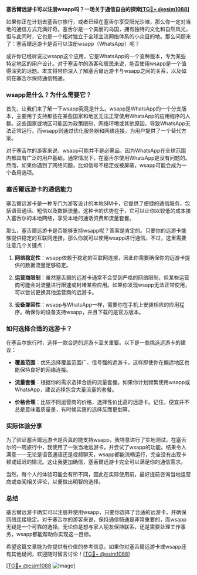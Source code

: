 **塞舌爾远游卡可以注册wsapp吗？一场关于通信自由的探索[[TG💪+ @esim1088](https://t.me/s/esim1088)]**

如果你正在计划去塞舌尔旅行，或者已经在塞舌尔享受阳光沙滩，那么你一定对当地的通信方式充满好奇。塞舌尔是一个美丽的岛国，拥有独特的文化和自然风光，但与此同时，它也是一个相对独立于全球主流网络体系的小众目的地。那么问题来了：塞舌爾远游卡是否可以注册wsapp（WhatsApp）呢？

或许你已经听说过wsapp这个应用，它是WhatsApp的一个变种版本，专为某些特定地区的用户设计。对于塞舌尔的游客和居民来说，能否使用wsapp是一个值得深究的话题。本文将带你深入了解塞舌爾远游卡与wsapp之间的关系，以及如何在塞舌尔保持通信畅通。

### wsapp是什么？为什么需要它？

首先，让我们来了解一下wsapp究竟是什么。wsapp是WhatsApp的一个分支版本，主要用于支持那些在某些国家和地区无法正常使用WhatsApp的应用程序的人群。这些国家或地区可能因为政策限制、网络环境或其他原因，导致WhatsApp无法正常运行。而wsapp则通过优化服务器和网络连接，为用户提供了一个替代方案。

对于塞舌尔的游客来说，wsapp可能并不是必需品，因为WhatsApp在全球范围内都具有广泛的用户基础，通常情况下，在塞舌尔使用WhatsApp是没有问题的。然而，如果你遇到了网络问题，比如信号不稳定或被屏蔽，wsapp可能会成为一个备用选项。

### 塞舌爾远游卡的通信能力

塞舌爾远游卡是一种专门为游客设计的本地SIM卡，它提供了便捷的通信服务，包括语音通话、短信以及数据流量。这种卡的优势在于，它可以让你以较低的成本接入塞舌尔的本地网络，享受本地的通话资费和流量套餐。

那么，塞舌爾远游卡是否能够支持wsapp呢？答案是肯定的。只要你的远游卡能够提供稳定的互联网连接，那么你就可以使用wsapp进行通信。不过，这里需要注意几个关键点：

1. **网络稳定性**：wsapp依赖于稳定的互联网连接，因此你需要确保你的远游卡提供的数据流量足够稳定。
   
2. **运营商限制**：虽然塞舌爾的远游卡通常不会受到严格的网络限制，但某些运营商可能会对流量进行限速或封堵某些应用。如果你发现wsapp无法正常使用，可以尝试更换其他运营商的远游卡。

3. **设备兼容性**：wsapp与WhatsApp一样，需要你在手机上安装相应的应用程序。确保你的设备支持wsapp，并且下载的是官方版本。

### 如何选择合适的远游卡？

在塞舌尔旅行时，选择一款合适的远游卡至关重要。以下是一些挑选远游卡的建议：

- **覆盖范围**：优先选择覆盖范围广、信号强的远游卡，这样即使你在偏远地区也能保持良好的网络连接。
  
- **流量套餐**：根据你的需求选择合适的流量套餐。如果你计划频繁使用wsapp或WhatsApp，建议选择包含大量流量的套餐。

- **价格合理**：比较不同运营商的价格，选择性价比高的远游卡。记住，便宜并不总是意味着质量差，有时候实惠的选择反而更划算。

### 实际体验分享

为了验证塞舌爾远游卡是否真的能支持wsapp，我特意进行了实地测试。在塞舌尔的一周旅行中，我使用了一张当地远游卡，并尝试了wsapp的功能。结果令人满意——无论是语音通话还是视频聊天，wsapp都能流畅运行，完全没有出现卡顿或延迟的情况。这让我更加确信，塞舌爾远游卡完全可以满足你的通信需求。

当然，每个人的体验可能会有所不同，因此在实际使用前，最好提前咨询当地运营商或查阅相关评论，以便做出明智的选择。

### 总结

塞舌爾远游卡确实可以注册并使用wsapp，只要你选择了合适的远游卡，并确保网络连接稳定。对于塞舌尔的游客来说，保持通信畅通是非常重要的，而wsapp无疑是一个可靠的选择。无论你是想与家人朋友保持联系，还是需要处理工作事务，wsapp都能帮助你实现这一目标。

希望这篇文章能为你提供有价值的参考信息。如果你对塞舌爾远游卡或wsapp还有其他疑问，欢迎随时留言讨论！[[TG💪+ @esim1088](https://t.me/s/esim1088)]

[[TG💪+ @esim1088](https://t.me/s/esim1088) ![Image](https://i.postimg.cc/4NQfJmqS/Snipaste-2025-05-13-00-14-12.png)]
